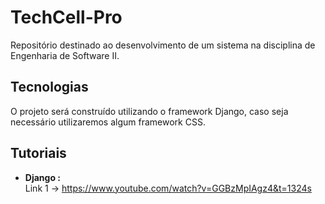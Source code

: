 # __TechCell-Pro__
Repositório destinado ao desenvolvimento de um sistema na disciplina de Engenharia de Software II. 

## __Tecnologias__
O projeto será construído utilizando o framework Django, caso seja necessário utilizaremos algum framework CSS.

## Tutoriais

* __Django :__
<br> Link 1 -> https://www.youtube.com/watch?v=GGBzMpIAgz4&t=1324s 
